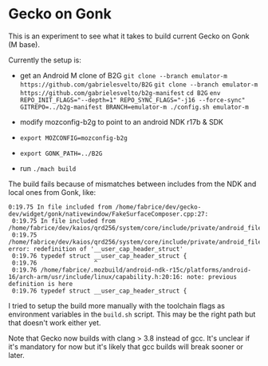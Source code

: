 # Gecko on Gonk

This is an experiment to see what it takes to build current Gecko on Gonk (M base).

Currently the setup is:
- get an Android M clone of B2G
  `git clone --branch emulator-m https://github.com/gabrielesvelto/B2G`
  `git clone --branch emulator-m https://github.com/gabrielesvelto/b2g-manifest`
  `cd B2G`
  `env REPO_INIT_FLAGS="--depth=1" REPO_SYNC_FLAGS="-j16 --force-sync" GITREPO=../b2g-manifest BRANCH=emulator-m ./config.sh emulator-m`

- modify mozconfig-b2g to point to an android NDK r17b & SDK
- `export MOZCONFIG=mozconfig-b2g`
- `export GONK_PATH=../B2G`
- run `./mach build`

The build fails because of mismatches between includes from the NDK and local ones from Gonk, like:
```
0:19.75 In file included from /home/fabrice/dev/gecko-dev/widget/gonk/nativewindow/FakeSurfaceComposer.cpp:27:
 0:19.75 In file included from /home/fabrice/dev/kaios/qrd256/system/core/include/private/android_filesystem_config.h:32:
 0:19.75 /home/fabrice/dev/kaios/qrd256/system/core/include/private/android_filesystem_capability.h:37:16: error: redefinition of '__user_cap_header_struct'
 0:19.76 typedef struct __user_cap_header_struct {
 0:19.76                ^
 0:19.76 /home/fabrice/.mozbuild/android-ndk-r15c/platforms/android-16/arch-arm/usr/include/linux/capability.h:20:16: note: previous definition is here
 0:19.76 typedef struct __user_cap_header_struct {
```

I tried to setup the build more manually with the toolchain flags as environment variables in the `build.sh` script. This may be the right path but that doesn't work either yet.

Note that Gecko now builds with clang > 3.8 instead of gcc. It's unclear if it's mandatory for now but it's likely that gcc builds will break sooner or later.
